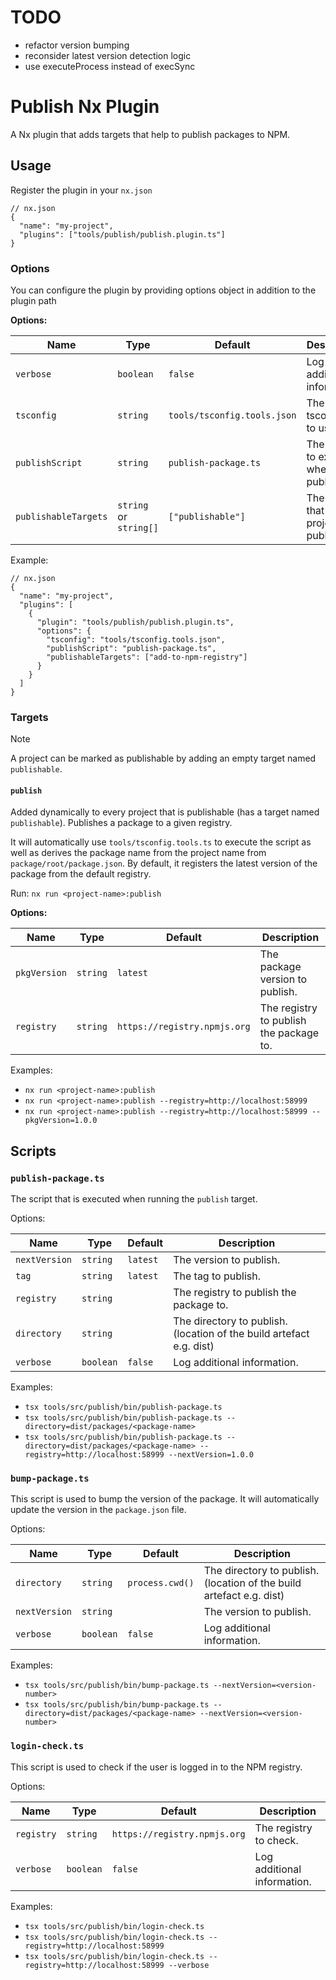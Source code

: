 # TODO

- refactor version bumping
- reconsider latest version detection logic
- use executeProcess instead of execSync

# Publish Nx Plugin

A Nx plugin that adds targets that help to publish packages to NPM.

## Usage

Register the plugin in your `nx.json`

```jsonc
// nx.json
{
  "name": "my-project",
  "plugins": ["tools/publish/publish.plugin.ts"]
}
```

### Options

You can configure the plugin by providing options object in addition to the plugin path

**Options:**

| Name                 | Type                   | Default                     | Description                                     |
| -------------------- | ---------------------- | --------------------------- | ----------------------------------------------- |
| `verbose`            | `boolean`              | `false`                     | Log additional information.                     |
| `tsconfig`           | `string`               | `tools/tsconfig.tools.json` | The tsconfig file to use.                       |
| `publishScript`      | `string`               | `publish-package.ts`        | The script to execute when publishing.          |
| `publishableTargets` | `string` or `string[]` | `["publishable"]`           | The targets that mark a project as publishable. |

Example:

```jsonc
// nx.json
{
  "name": "my-project",
  "plugins": [
    {
      "plugin": "tools/publish/publish.plugin.ts",
      "options": {
        "tsconfig": "tools/tsconfig.tools.json",
        "publishScript": "publish-package.ts",
        "publishableTargets": ["add-to-npm-registry"]
      }
    }
  ]
}
```

### Targets

> [!NOTE]
> A project can be marked as publishable by adding an empty target named `publishable`.

#### `publish`

Added dynamically to every project that is publishable (has a target named `publishable`).
Publishes a package to a given registry.

It will automatically use `tools/tsconfig.tools.ts` to execute the script as well as derives the package name from the project name from `package/root/package.json`.
By default, it registers the latest version of the package from the default registry.

Run:
`nx run <project-name>:publish`

**Options:**

| Name         | Type     | Default                      | Description                             |
| ------------ | -------- | ---------------------------- | --------------------------------------- |
| `pkgVersion` | `string` | `latest`                     | The package version to publish.         |
| `registry`   | `string` | `https://registry.npmjs.org` | The registry to publish the package to. |

Examples:

- `nx run <project-name>:publish`
- `nx run <project-name>:publish --registry=http://localhost:58999`
- `nx run <project-name>:publish --registry=http://localhost:58999 --pkgVersion=1.0.0`

## Scripts

### `publish-package.ts`

The script that is executed when running the `publish` target.

Options:

| Name          | Type      | Default  | Description                                                          |
| ------------- | --------- | -------- | -------------------------------------------------------------------- |
| `nextVersion` | `string`  | `latest` | The version to publish.                                              |
| `tag`         | `string`  | `latest` | The tag to publish.                                                  |
| `registry`    | `string`  |          | The registry to publish the package to.                              |
| `directory`   | `string`  |          | The directory to publish. (location of the build artefact e.g. dist) |
| `verbose`     | `boolean` | `false`  | Log additional information.                                          |

Examples:

- `tsx tools/src/publish/bin/publish-package.ts`
- `tsx tools/src/publish/bin/publish-package.ts --directory=dist/packages/<package-name>`
- `tsx tools/src/publish/bin/publish-package.ts --directory=dist/packages/<package-name> --registry=http://localhost:58999 --nextVersion=1.0.0`

### `bump-package.ts`

This script is used to bump the version of the package. It will automatically update the version in the `package.json` file.

Options:

| Name          | Type      | Default         | Description                                                          |
| ------------- | --------- | --------------- | -------------------------------------------------------------------- |
| `directory`   | `string`  | `process.cwd()` | The directory to publish. (location of the build artefact e.g. dist) |
| `nextVersion` | `string`  |                 | The version to publish.                                              |
| `verbose`     | `boolean` | `false`         | Log additional information.                                          |

Examples:

- `tsx tools/src/publish/bin/bump-package.ts --nextVersion=<version-number>`
- `tsx tools/src/publish/bin/bump-package.ts --directory=dist/packages/<package-name> --nextVersion=<version-number>`

### `login-check.ts`

This script is used to check if the user is logged in to the NPM registry.

Options:

| Name       | Type      | Default                      | Description                 |
| ---------- | --------- | ---------------------------- | --------------------------- |
| `registry` | `string`  | `https://registry.npmjs.org` | The registry to check.      |
| `verbose`  | `boolean` | `false`                      | Log additional information. |

Examples:

- `tsx tools/src/publish/bin/login-check.ts`
- `tsx tools/src/publish/bin/login-check.ts --registry=http://localhost:58999`
- `tsx tools/src/publish/bin/login-check.ts --registry=http://localhost:58999 --verbose`
